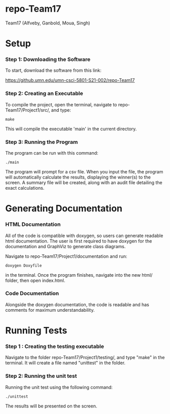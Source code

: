 # repo-Team17
Team17 (Alfveby, Ganbold, Moua, Singh)

# Setup

### Step 1: Downloading the Software

To start, download the software from this link:

https://github.umn.edu/umn-csci-5801-S21-002/repo-Team17

### Step 2: Creating an Executable

To compile the project, open the terminal, navigate to repo-Team17/Project1/src/, and
type:

```make```

This will compile the executable 'main' in the current directory.

### Step 3: Running the Program

The program can be run with this command:

```./main```

The program will prompt for a csv file. When you input the file, the program will
automatically calculate the results, displaying the winner(s) to the screen.
A summary file will be created, along with an audit file detailing
the exact calculations.

# Generating Documentation

### HTML Documentation

All of the code is compatible with doxygen, so users can generate readable html documentation. 
The user is first required to have doxygen for the documentation and GraphViz to generate class diagrams.

Navigate to repo-Team17/Project1/documentation and run:

```doxygen Doxyfile```

in the terminal. Once the program 
finishes, navigate into the new html/ folder, then open index.html.

### Code Documentation

Alongside the doxygen documentation, the code is readable and has comments for maximum understandability.

# Running Tests

### Step 1 : Creating the testing executable

Navigate to the folder repo-Team17/Project1/testing/, and type "make" in the terminal. It will create a file named "unittest" in the folder.

### Step 2: Running the unit test

Running the unit test using the following command: 

```./unittest```

The results will be presented on the screen. 
